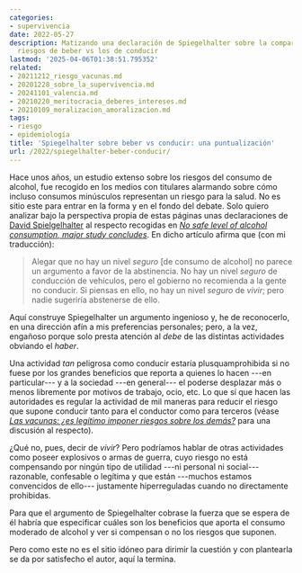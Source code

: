 ```yaml
---
categories:
- supervivencia
date: 2022-05-27
description: Matizando una declaración de Spiegelhalter sobre la comparación de los
  riesgos de beber vs los de conducir
lastmod: '2025-04-06T01:38:51.795352'
related:
- 20211212_riesgo_vacunas.md
- 20201228_sobre_la_supervivencia.md
- 20241101_valencia.md
- 20210220_meritocracia_deberes_intereses.md
- 20210109_moralizacion_amoralizacion.md
tags:
- riesgo
- epidemiología
title: 'Spiegelhalter sobre beber vs conducir: una puntualización'
url: /2022/spiegelhalter-beber-conducir/
---
```


Hace unos años, un estudio extenso sobre los riesgos del consumo de alcohol, fue recogido en los medios con titulares alarmando sobre cómo incluso consumos minúsculos representan un riesgo para la salud. No es sitio este para entrar en la forma y en el fondo del debate. Solo quiero analizar bajo la perspectiva propia de estas páginas unas declaraciones de
[David Spielgelhalter](https://es.wikipedia.org/wiki/David_Spiegelhalter)
al respecto recogidas en
[_No safe level of alcohol consumption, major study concludes_](https://www.independent.co.uk/news/health/alcohol-drinking-no-safe-level-health-heart-disease-cancer-study-a8505181.html). En dicho artículo afirma que (con mi traducción):

> Alegar que no hay un nivel _seguro_ [de consumo de alcohol] no parece un argumento a favor de la abstinencia. No hay un nivel _seguro_ de conducción de vehículos, pero el gobierno no recomienda a la gente no conducir. Si piensas en ello, no hay un nivel _seguro_ de _vivir_; pero nadie sugeriría abstenerse de ello.

Aquí construye Spiegelhalter un argumento ingenioso y, he de reconocerlo, en una dirección afín a mis preferencias personales; pero, a la vez, engañoso porque solo presta atención al _debe_ de las distintas actividades obviando el _haber_.

Una actividad _tan_ peligrosa como conducir estaría plusquamprohibida si no fuese por los grandes beneficios que reporta a quienes lo hacen ---en particular--- y a la sociedad ---en general--- el poderse desplazar más o menos libremente por motivos de trabajo, ocio, etc. Lo que sí que hacen las autoridades es regular la actividad de mil maneras para reducir el riesgo que supone conducir tanto para el conductor como para terceros (véase
[_Las vacunas: ¿es legítimo imponer riesgos sobre los demás?_](/2021/12/12/riesgo-vacunas/)
para una discusión al respecto).

¿Qué no, pues, decir de _vivir_? Pero podríamos hablar de otras actividades como poseer explosivos o armas de guerra, cuyo riesgo no está compensando por ningún tipo de utilidad ---ni personal ni social--- razonable, confesable o legítima y que están ---muchos estamos convencidos de ello--- justamente hiperreguladas cuando no directamente prohibidas.

Para que el argumento de Spiegelhalter cobrase la fuerza que se espera de él habría que especificar cuáles son los beneficios que aporta el consumo moderado de alcohol y ver si compensan o no los riesgos que suponen.

Pero como este no es el sitio idóneo para dirimir la cuestión y con plantearla se da por satisfecho el autor, aquí la termina.